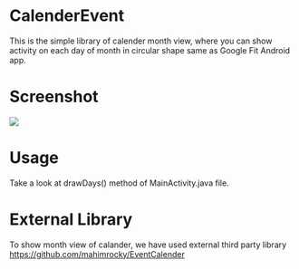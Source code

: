 #  CalenderEvent
This is the simple library of calender month view, where you can show activity on each day of month in circular shape same as Google Fit Android app.

# Screenshot
![](https://imgur.com/a/M9u2zeB)


# Usage
Take a look at drawDays() method of MainActivity.java file.

# External Library
To show month view of calander, we have used external third party library https://github.com/mahimrocky/EventCalender
